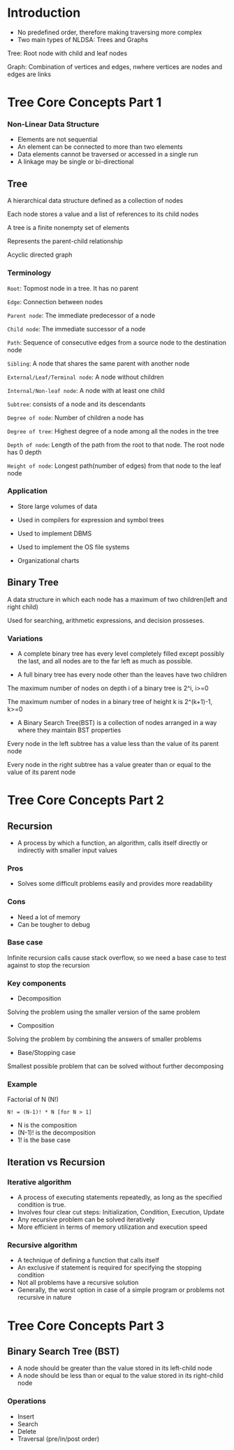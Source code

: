 # Introduction

- No predefined order, therefore making traversing more complex
- Two main types of NLDSA: Trees and Graphs

Tree: Root node with child and leaf nodes

Graph: Combination of vertices and edges, nwhere vertices are nodes and edges are links

# Tree Core Concepts Part 1

### Non-Linear Data Structure

- Elements are not sequential
- An element can be connected to more than two elements
- Data elements cannot be traversed or accessed in a single run
- A linkage may be single or bi-directional

## Tree

A hierarchical data structure defined as a collection of nodes

Each node stores a value and a list of references to its child nodes

A tree is a finite nonempty set of elements

Represents the parent-child relationship

Acyclic directed graph

### Terminology

```Root```: Topmost node in a tree. It has no parent

```Edge```: Connection between nodes

```Parent node```: The immediate predecessor of a node

```Child node```: The immediate successor of a node

```Path```: Sequence of consecutive edges from a source node to the destination node

```Sibling```: A node that shares the same parent with another node

```External/Leaf/Terminal node```: A node without children

```Internal/Non-leaf node```: A node with at least one child

```Subtree```: consists of a node and its descendants

```Degree of node```: Number of children a node has

```Degree of tree```: Highest degree of a node among all the nodes in the tree

```Depth of node```: Length of the path from the root to that node.  The root node has 0 depth

```Height of node```: Longest path(number of edges) from that node to the leaf node

### Application

- Store large volumes of data

- Used in compilers for expression and symbol trees

- Used to implement DBMS

- Used to implement the OS file systems

- Organizational charts


## Binary Tree

A data structure in which each node has a maximum of two children(left and right child)

Used for searching, arithmetic expressions, and decision prosseses.

### Variations

- A complete binary tree has every level completely filled except possibly the last, and all nodes are to the far left as much as possible.

- A full binary tree has every node other than the leaves have two children

The maximum number of nodes on depth i of a binary tree is 2^i, i>=0

The maximum number of nodes in a binary tree of height k is 2^(k+1)-1, k>=0

- A Binary Search Tree(BST) is a collection of nodes arranged in a way where they maintain BST properties

Every node in the left subtree has a value less than the value of its parent node

Every node in the right subtree has a value greater than or equal to the value of its parent node

# Tree Core Concepts Part 2

## Recursion

- A process by which a function, an algorithm, calls itself directly or indirectly with smaller input values

### Pros

- Solves some difficult problems easily and provides more readability

### Cons

- Need a lot of memory
- Can be tougher to debug

### Base case

Infinite recursion calls cause stack overflow, so we need a base case to test against to stop the recursion

### Key components

- Decomposition

Solving the problem using the smaller version of the same problem

- Composition

Solving the problem by combining the answers of smaller problems

- Base/Stopping case

Smallest possible problem that can be solved without further decomposing

### Example

Factorial of N (N!)

```
N! = (N-1)! * N [for N > 1]
```

- N is the composition
- (N-1)! is the decomposition
- 1! is the base case

## Iteration vs Recursion

### Iterative algorithm

- A process of executing statements repeatedly, as long as the specified condition is true.
- Involves four clear cut steps: Initialization, Condition, Execution, Update
- Any recursive problem can be solved iteratively
- More efficient in terms of memory utilization and execution speed

### Recursive algorithm

- A technique of defining a function that calls itself
- An exclusive if statement is required for specifying the stopping condition
- Not all problems have a recursive solution
- Generally, the worst option in case of a simple program or problems not recursive in nature

# Tree Core Concepts Part 3

## Binary Search Tree (BST)

- A node should be greater than the value stored in its left-child node
- A node should be less than or equal to the value stored in its right-child node

### Operations

- Insert
- Search
- Delete
- Traversal (pre/in/post order)

